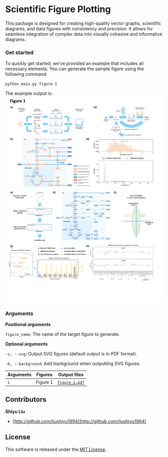 # Scientific Figure Plotting
This package is designed for creating high-quality vector graphs, scientific diagrams, and data figures with consistency and precision. It allows for seamless integration of complex data into visually cohesive and informative diagrams.

### Get started

To quickly get started, we've provided an example that includes all necessary elements. You can generate the sample figure using the following command:

```shell
python main.py figure 1
```

The example output is:
![Alt text](example_figures/output_figure/figure_1.svg)

### Arguments

**Positional arguments**

`figure_name`: The name of the target figure to generate.

**Optional arguments**

`-s, --svg`: Output SVG figures (default output is in PDF format).

`-b, --background`: Add background when outputting SVG figures.


| Arguments | Figures  | Output files                                                 |
|-----------|----------|--------------------------------------------------------------|
| `1`       | Figure 1 | [`figure_1.pdf`](example_figures/output_figure/figure_1.pdf) |

## Contributors

**Shiyu Liu**

+ [http://github.com/liushiyu1994](http://github.com/liushiyu1994)

## License

This software is released under the [MIT License](LICENSE).


